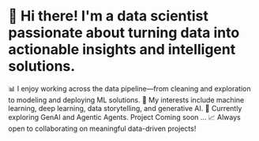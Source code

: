 # 👋 Hi there! I'm a data scientist passionate about turning data into actionable insights and intelligent solutions.

📊 I enjoy working across the data pipeline—from cleaning and exploration to modeling and deploying ML solutions.
🧠 My interests include machine learning, deep learning, data storytelling, and generative AI.
🔬 Currently exploring GenAI and Agentic Agents. Project Coming soon ...
📈 Always open to collaborating on meaningful data-driven projects!
